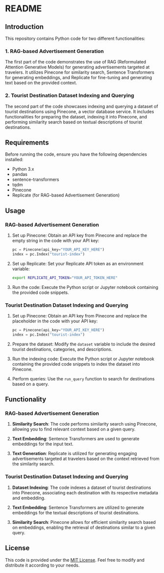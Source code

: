 # README

## Introduction

This repository contains Python code for two different functionalities:

### 1. RAG-based Advertisement Generation

The first part of the code demonstrates the use of RAG (Reformulated Attention Generative Models) for generating advertisements targeted at travelers. It utilizes Pinecone for similarity search, Sentence Transformers for generating embeddings, and Replicate for fine-tuning and generating text based on the provided context.

### 2. Tourist Destination Dataset Indexing and Querying

The second part of the code showcases indexing and querying a dataset of tourist destinations using Pinecone, a vector database service. It includes functionalities for preparing the dataset, indexing it into Pinecone, and performing similarity search based on textual descriptions of tourist destinations.

## Requirements

Before running the code, ensure you have the following dependencies installed:

- Python 3.x
- pandas
- sentence-transformers
- tqdm
- Pinecone
- Replicate (for RAG-based Advertisement Generation)

## Usage

### RAG-based Advertisement Generation

1. Set up Pinecone: Obtain an API key from Pinecone and replace the empty string in the code with your API key:

    ```python
    pc = Pinecone(api_key="YOUR_API_KEY_HERE")
    index = pc.Index("tourist-index")
    ```

2. Set up Replicate: Set your Replicate API token as an environment variable:

    ```bash
    export REPLICATE_API_TOKEN="YOUR_API_TOKEN_HERE"
    ```

3. Run the code: Execute the Python script or Jupyter notebook containing the provided code snippets.

### Tourist Destination Dataset Indexing and Querying

1. Set up Pinecone: Obtain an API key from Pinecone and replace the placeholder in the code with your API key:

    ```python
    pc = Pinecone(api_key="YOUR_API_KEY_HERE")
    index = pc.Index("tourist-index")
    ```

2. Prepare the dataset: Modify the `dataset` variable to include the desired tourist destinations, categories, and descriptions.

3. Run the indexing code: Execute the Python script or Jupyter notebook containing the provided code snippets to index the dataset into Pinecone.

4. Perform queries: Use the `run_query` function to search for destinations based on a query.

## Functionality

### RAG-based Advertisement Generation

1. **Similarity Search**: The code performs similarity search using Pinecone, allowing you to find relevant context based on a given query.

2. **Text Embedding**: Sentence Transformers are used to generate embeddings for the input text.

3. **Text Generation**: Replicate is utilized for generating engaging advertisements targeted at travelers based on the context retrieved from the similarity search.

### Tourist Destination Dataset Indexing and Querying

1. **Dataset Indexing**: The code indexes a dataset of tourist destinations into Pinecone, associating each destination with its respective metadata and embedding.

2. **Text Embedding**: Sentence Transformers are utilized to generate embeddings for the textual descriptions of tourist destinations.

3. **Similarity Search**: Pinecone allows for efficient similarity search based on embeddings, enabling the retrieval of destinations similar to a given query.

## License

This code is provided under the [MIT License](LICENSE). Feel free to modify and distribute it according to your needs.